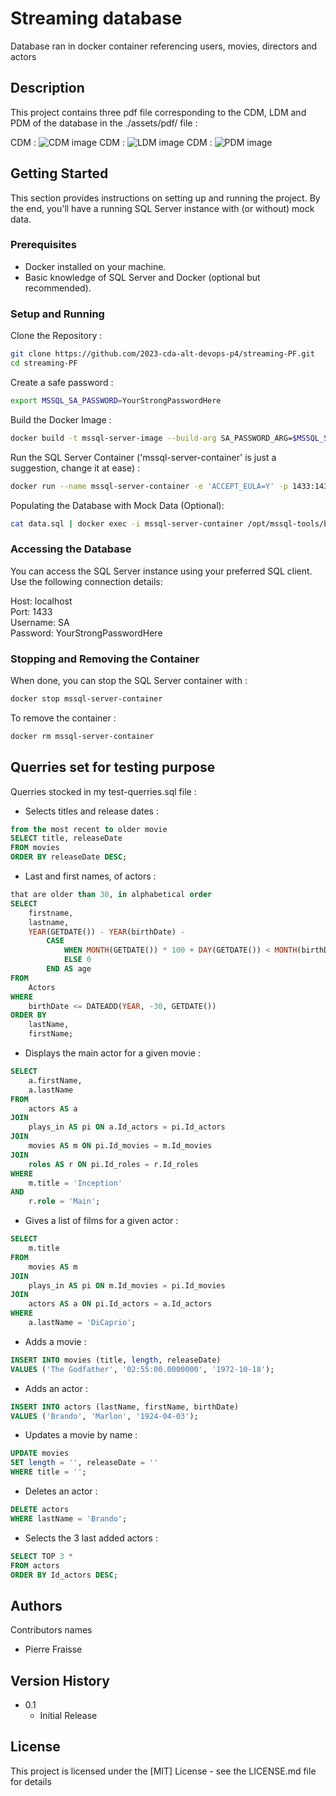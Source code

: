 # Streaming database

Database ran in docker container referencing users, movies, directors and actors

## Description

This project contains three pdf file corresponding to the CDM, LDM and PDM of the database in the ./assets/pdf/ file :

CDM :
![CDM image](./assets/images/MCD.png)
CDM :
![LDM image](./assets/images/MLD.png)
CDM :
![PDM image](./assets/images/MPD.png)

## Getting Started

This section provides instructions on setting up and running the project. By the end, you'll have a running SQL Server instance with (or without) mock data.

### Prerequisites
* Docker installed on your machine.
* Basic knowledge of SQL Server and Docker (optional but recommended).

### Setup and Running

Clone the Repository :
```bash
git clone https://github.com/2023-cda-alt-devops-p4/streaming-PF.git
cd streaming-PF
```

Create a safe password :
```bash
export MSSQL_SA_PASSWORD=YourStrongPasswordHere
```

Build the Docker Image :
```bash
docker build -t mssql-server-image --build-arg SA_PASSWORD_ARG=$MSSQL_SA_PASSWORD .
```

Run the SQL Server Container ('mssql-server-container' is just a suggestion, change it at ease) :
```bash
docker run --name mssql-server-container -e 'ACCEPT_EULA=Y' -p 1433:1433 -d mssql-server-image
```

Populating the Database with Mock Data (Optional):
```bash
cat data.sql | docker exec -i mssql-server-container /opt/mssql-tools/bin/sqlcmd -U SA -P $MSSQL_SA_PASSWORD
```

### Accessing the Database
You can access the SQL Server instance using your preferred SQL client. Use the following connection details:

Host: localhost<br>
Port: 1433<br>
Username: SA<br>
Password: YourStrongPasswordHere

### Stopping and Removing the Container

When done, you can stop the SQL Server container with :
```bash
docker stop mssql-server-container
```

To remove the container :
```bash
docker rm mssql-server-container
```

## Querries set for testing purpose

Querries stocked in my test-querries.sql file :

* Selects titles and release dates :
```sql
from the most recent to older movie
SELECT title, releaseDate
FROM movies
ORDER BY releaseDate DESC;
```

* Last and first names, of actors :
```sql
that are older than 30, in alphabetical order
SELECT
    firstname,
    lastname,
    YEAR(GETDATE()) - YEAR(birthDate) -
        CASE
            WHEN MONTH(GETDATE()) * 100 + DAY(GETDATE()) < MONTH(birthDate) * 100 + DAY(birthDate) THEN 1
            ELSE 0
        END AS age
FROM
    Actors
WHERE
    birthDate <= DATEADD(YEAR, -30, GETDATE())
ORDER BY
    lastName,
    firstName;
```

* Displays the main actor for a given movie :
```sql
SELECT
    a.firstName,
    a.lastName
FROM
    actors AS a
JOIN
    plays_in AS pi ON a.Id_actors = pi.Id_actors
JOIN
    movies AS m ON pi.Id_movies = m.Id_movies
JOIN
    roles AS r ON pi.Id_roles = r.Id_roles
WHERE
    m.title = 'Inception'
AND
    r.role = 'Main';
```

* Gives a list of films for a given actor :
```sql
SELECT
    m.title
FROM
    movies AS m
JOIN
    plays_in AS pi ON m.Id_movies = pi.Id_movies
JOIN
    actors AS a ON pi.Id_actors = a.Id_actors
WHERE
    a.lastName = 'DiCaprio';
```

* Adds a movie :
```sql
INSERT INTO movies (title, length, releaseDate)
VALUES ('The Godfather', '02:55:00.0000000', '1972-10-18');
```

* Adds an actor :
```sql
INSERT INTO actors (lastName, firstName, birthDate)
VALUES ('Brando', 'Marlon', '1924-04-03');
```

* Updates a movie by name :
```sql
UPDATE movies
SET length = '', releaseDate = ''
WHERE title = '';
```

* Deletes an actor :
```sql
DELETE actors
WHERE lastName = 'Brando';
```

* Selects the 3 last added actors :
```sql
SELECT TOP 3 *
FROM actors
ORDER BY Id_actors DESC;
```

## Authors

Contributors names

* Pierre Fraisse

## Version History

* 0.1
    * Initial Release

## License

This project is licensed under the [MIT] License - see the LICENSE.md file for details